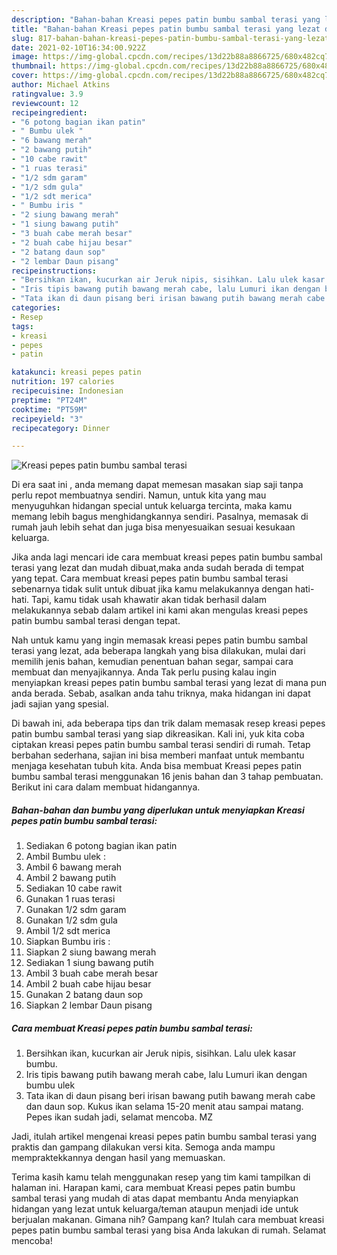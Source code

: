 ```yaml
---
description: "Bahan-bahan Kreasi pepes patin bumbu sambal terasi yang lezat dan Mudah Dibuat"
title: "Bahan-bahan Kreasi pepes patin bumbu sambal terasi yang lezat dan Mudah Dibuat"
slug: 817-bahan-bahan-kreasi-pepes-patin-bumbu-sambal-terasi-yang-lezat-dan-mudah-dibuat
date: 2021-02-10T16:34:00.922Z
image: https://img-global.cpcdn.com/recipes/13d22b88a8866725/680x482cq70/kreasi-pepes-patin-bumbu-sambal-terasi-foto-resep-utama.jpg
thumbnail: https://img-global.cpcdn.com/recipes/13d22b88a8866725/680x482cq70/kreasi-pepes-patin-bumbu-sambal-terasi-foto-resep-utama.jpg
cover: https://img-global.cpcdn.com/recipes/13d22b88a8866725/680x482cq70/kreasi-pepes-patin-bumbu-sambal-terasi-foto-resep-utama.jpg
author: Michael Atkins
ratingvalue: 3.9
reviewcount: 12
recipeingredient:
- "6 potong bagian ikan patin"
- " Bumbu ulek "
- "6 bawang merah"
- "2 bawang putih"
- "10 cabe rawit"
- "1 ruas terasi"
- "1/2 sdm garam"
- "1/2 sdm gula"
- "1/2 sdt merica"
- " Bumbu iris "
- "2 siung bawang merah"
- "1 siung bawang putih"
- "3 buah cabe merah besar"
- "2 buah cabe hijau besar"
- "2 batang daun sop"
- "2 lembar Daun pisang"
recipeinstructions:
- "Bersihkan ikan, kucurkan air Jeruk nipis, sisihkan. Lalu ulek kasar bumbu."
- "Iris tipis bawang putih bawang merah cabe, lalu Lumuri ikan dengan bumbu ulek"
- "Tata ikan di daun pisang beri irisan bawang putih bawang merah cabe dan daun sop. Kukus ikan selama 15-20 menit atau sampai matang. Pepes ikan sudah jadi, selamat mencoba. MZ"
categories:
- Resep
tags:
- kreasi
- pepes
- patin

katakunci: kreasi pepes patin 
nutrition: 197 calories
recipecuisine: Indonesian
preptime: "PT24M"
cooktime: "PT59M"
recipeyield: "3"
recipecategory: Dinner

---
```



![Kreasi pepes patin bumbu sambal terasi](https://img-global.cpcdn.com/recipes/13d22b88a8866725/680x482cq70/kreasi-pepes-patin-bumbu-sambal-terasi-foto-resep-utama.jpg)

Di era  saat ini , anda memang dapat memesan masakan siap saji tanpa perlu repot membuatnya sendiri. Namun, untuk kita yang mau menyuguhkan hidangan special untuk keluarga tercinta, maka kamu memang lebih bagus menghidangkannya sendiri. Pasalnya, memasak di rumah jauh lebih sehat dan juga bisa menyesuaikan sesuai kesukaan keluarga.

Jika anda lagi mencari ide cara membuat kreasi pepes patin bumbu sambal terasi yang lezat dan mudah dibuat,maka anda sudah berada di tempat yang tepat. Cara membuat kreasi pepes patin bumbu sambal terasi  sebenarnya tidak sulit untuk dibuat jika kamu melakukannya dengan hati-hati. Tapi, kamu tidak usah khawatir akan tidak berhasil dalam melakukannya 
sebab dalam artikel ini kami akan mengulas kreasi pepes patin bumbu sambal terasi dengan tepat.  



Nah untuk kamu yang ingin memasak kreasi pepes patin bumbu sambal terasi yang lezat, ada beberapa langkah yang bisa dilakukan, mulai dari memilih jenis bahan, kemudian penentuan bahan segar, sampai cara membuat dan menyajikannya. Anda Tak perlu pusing kalau ingin menyiapkan kreasi pepes patin bumbu sambal terasi yang lezat di mana pun anda berada. Sebab, asalkan anda  tahu triknya, maka hidangan ini dapat jadi sajian yang spesial.

Di bawah ini, ada beberapa tips dan trik dalam memasak resep kreasi pepes patin bumbu sambal terasi yang siap dikreasikan. Kali ini, yuk kita coba ciptakan kreasi pepes patin bumbu sambal terasi sendiri di rumah. Tetap berbahan sederhana, sajian ini bisa memberi manfaat untuk membantu menjaga kesehatan tubuh kita. Anda bisa membuat Kreasi pepes patin bumbu sambal terasi menggunakan 16 jenis bahan dan 3 tahap pembuatan. Berikut ini cara dalam membuat hidangannya.

<!--inarticleads1-->

##### Bahan-bahan dan bumbu yang diperlukan untuk menyiapkan Kreasi pepes patin bumbu sambal terasi:

1. Sediakan 6 potong bagian ikan patin
1. Ambil  Bumbu ulek :
1. Ambil 6 bawang merah
1. Ambil 2 bawang putih
1. Sediakan 10 cabe rawit
1. Gunakan 1 ruas terasi
1. Gunakan 1/2 sdm garam
1. Gunakan 1/2 sdm gula
1. Ambil 1/2 sdt merica
1. Siapkan  Bumbu iris :
1. Siapkan 2 siung bawang merah
1. Sediakan 1 siung bawang putih
1. Ambil 3 buah cabe merah besar
1. Ambil 2 buah cabe hijau besar
1. Gunakan 2 batang daun sop
1. Siapkan 2 lembar Daun pisang




<!--inarticleads2-->

##### Cara membuat Kreasi pepes patin bumbu sambal terasi:

1. Bersihkan ikan, kucurkan air Jeruk nipis, sisihkan. Lalu ulek kasar bumbu.
1. Iris tipis bawang putih bawang merah cabe, lalu Lumuri ikan dengan bumbu ulek
1. Tata ikan di daun pisang beri irisan bawang putih bawang merah cabe dan daun sop. Kukus ikan selama 15-20 menit atau sampai matang. Pepes ikan sudah jadi, selamat mencoba. MZ




Jadi, itulah artikel mengenai  kreasi pepes patin bumbu sambal terasi  yang praktis dan gampang dilakukan versi kita. Semoga anda mampu mempraktekkannya dengan hasil yang memuaskan. 

Terima kasih kamu telah menggunakan resep yang tim kami tampilkan di halaman ini. Harapan kami, cara membuat  Kreasi pepes patin bumbu sambal terasi yang mudah di atas dapat membantu Anda menyiapkan hidangan yang lezat untuk keluarga/teman ataupun menjadi ide untuk berjualan makanan. Gimana nih? Gampang kan? Itulah cara membuat kreasi pepes patin bumbu sambal terasi yang bisa Anda lakukan di rumah. Selamat mencoba!


